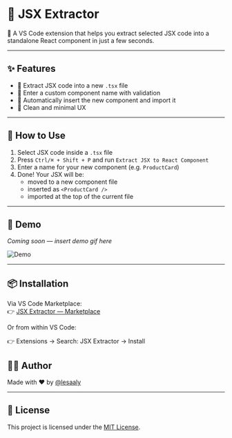 # 🚀 JSX Extractor

🧩 A VS Code extension that helps you extract selected JSX code into a standalone React component in just a few seconds.

---

## ✨ Features

- 🔹 Extract JSX code into a new `.tsx` file
- 🔹 Enter a custom component name with validation
- 🔹 Automatically insert the new component and import it
- 🔹 Clean and minimal UX

---

## 🎯 How to Use

1. Select JSX code inside a `.tsx` file
2. Press `Ctrl/⌘ + Shift + P` and run `Extract JSX to React Component`
3. Enter a name for your new component (e.g. `ProductCard`)
4. Done! Your JSX will be:
   - moved to a new component file
   - inserted as `<ProductCard />`
   - imported at the top of the current file

---

## 🎥 Demo

_Coming soon — insert demo gif here_

![Demo](demo.gif)

---

## 📦 Installation

Via VS Code Marketplace:  
👉 [JSX Extractor — Marketplace](https://marketplace.visualstudio.com/items?itemName=lesaaly.jsx-extractor)

Or from within VS Code:

👉 Extensions → Search: JSX Extractor → Install

## 👩‍💻 Author

Made with ❤️ by [@lesaaly](https://github.com/lesaaly)

---

## 📄 License

This project is licensed under the [MIT License](./LICENSE).
